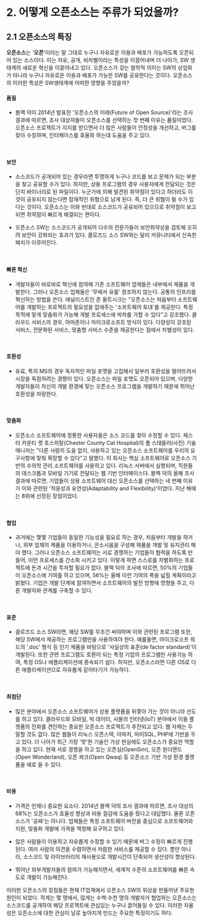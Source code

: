 # 2. 어떻게 오픈소스는 주류가 되었을까?
## 2.1 오픈소스의 특징

**오픈소스**는 '**오픈**'이라는 말 그대로 누구나 자유로운 이용과 배포가 가능하도록 오픈되어 있는 소스이다. 이는 자유, 공개, 비차별이라는 특성을 이끌어내며 더 나아가, SW 생태계의 새로운 혁신을 이끌어내고 있다. 오픈소스가 갖는 철학적 의미는 SW의 상업화가 아니라 누구나 자유로운 이용과 배포가 가능한 SW를 공유한다는 것이다. 오픈소스의 이러한 특성은 SW생태계에 어떠한 영향을 주었을까?

#### 품질

- 블랙 덕이 2014년 발표한 '오픈소스의 미래(Future of Open Source)'라는 조사 결과에 따르면, 조사 대상자들이 오픈소스를 선택하는 첫 번째 이유는 품질이었다. 오픈소스 프로젝트가 지지를 받으면서 더 많은 사람들이 안정성을 개선하고, 버그를 찾아 수정하며, 인터페이스를 효율화 하는데 도움을 주고 있다.

<br>

#### 보안
- 소스코드가 공개되어 있는 경우라면 투명하게 누구나 코드를 보고 문제가 되는 부분을 찾고 공유할 수가 있다. 하지만, 상용 프로그램의 경우 사용자에게 전달되는 것은 단지 바이너리로 된 파일이다. 누군가에 의해 발견된 취약점이 있다고 하더라도 이것이 공유되지 않는다면 잠재적인 위협으로 남게 된다. 즉, 더 큰 위협이 될 수가 있다는 것이다. 오픈소스는 이와 반대로 소스코드가 공유되어 있으므로 취약점이 보고되면 취약점이 빠르게 해결되는 편이다.

- 오픈소스 SW는 소스코드가 공개되어 다수의 전문가들이 보안취약성을 검토해 오히려 보안이 강화되는 효과가 있다. 클로즈드 소스 SW와는 달리 커뮤니티에서 신속한 패치가 이루어진다.

<br>

#### 빠른 혁신

- 개발자들이 바로바로 혁신에 참여해
기존 소프트웨어 업체들은 내부에서 제품을 개발한다. 그러나 오픈소스 업체들은 '무에서 유를' 창조하지 않는다. 공통의 인프라를 혁신하는 방법을 쓴다. 애널리스트인 존 올트시크는 "오픈소스는 처음부터 소프트웨어를 개발하는 프로젝트의 필요성을 없애주는 '소프트웨어 토대'를 제공한다. 특정 목적에 맞게 맞춤화가 가능해 개발 프로세스에 박차를 가할 수 있다"고 강조했다. 클라우드 서비스의 경우, 아마존이나 마이크로소프트 방식이 있다. 다양성이 강조된 서비스, 전문화된 서비스, 맞춤형 서비스 수준을 제공한다는 점에서 차별성이 있다.

<br>

#### 호환성

- 유료, 특히 MS의 경우 독자적인 파일 포맷을 고집해서 일부러 호환성을 떨어뜨려서 시장을 독점하려는 경향이 있다. 오픈소스는 파일 포맷도 오픈되어 있으며, 다양한 개발자들이 자신의 개발 환경에 맞는 오픈소스 프로그램을 개발하기 때문에 뛰어난 호환성을 자랑한다.

<br>

#### 맞춤화
- 오픈소스 소프트웨어에 정통한 사용자들은 소스 코드를 찾아 수정할 수 있다. 체스터 카운티 캣 호스피탈(Chester County Cat Hospital)의 폴 스태들러(사진) 기술 매니저는 "다른 사람의 도움 없이, 사용하고 있는 오픈소스 소프트웨어를 우리의 요구사항에 맞춰 확장할 수 있다"고 말했다. 이 회사는 핵심 소프트웨어로 오픈소스 기반의 수의학 관리 소프트웨어를 사용하고 있다. 리눅스 서버에서 실행되며, 직원들의 데스크톱과 모바일 기기로 전달되는 웹 기반 인터페이스다.
블랙 덕의 올해 조사 결과에 따르면, 기업들이 상용 소프트웨어 대신 오픈소스를 선택하는 네 번째 이유가 이와 관련된 '적응성과 유연성(Adaptability and Flexibility)'이었다. 지난 해에는 8위에 선정된 장점이었다.

<br>

#### 협업

- 과거에는 몇몇 기업들이 동일한 기능성을 필요로 하는 경우, 처음부터 개발을 하거나, 외부 업체의 제품을 이용하거나, 콘소시움을 구성해 제품을 개발 및 유지관리 해야 했다. 그러나 오픈소스 소프트웨어는 서로 경쟁하는 기업들이 협력을 하도록 만들어, 이런 프로세스를 간소화 시키고 있다. 이렇게 하면 스스로를 차별화하는 프로젝트에 돈과 시간을 투자할 필요가 없다. 블랙 덕의 조사에 따르면, 50%의 기업들이 오픈소스에 기여를 하고 있으며, 56%는 올해 이런 기여의 폭을 넓힐 계획이라고 밝혔다. 기업은 개발 단계에 참여하면서 소프트웨어의 발전 방향에 영향을 주고, 다른 개발자와 관계를 구축할 수 있다.

<br>

#### 표준

- 클로즈드 소스 SW라면, 해당 SW를 무조건 써야하며 이와 관련된 프로그램 또한, 해당 SW에서 제공하는 프로그램만을 사용하여야 한다.
예를들면, 마이크로소프 워드의 '.doc' 형식 등 인기 제품을 바탕으로 '사실상의 표준(de factor standard)'이 개발된다. 또한 관련 프로그램도 호환이 되는 특정 기업의 프로그램만 사용가능 하여, 특정 OS나 애플리케이션에 종속되기 쉽다. 하지만, 오픈소스라면 다른 OS로 다른 애플리케이션으로 자유롭게 갈아타기가 가능하다.

<br>

#### 최첨단

- 많은 분야에서 오픈소스 소프트웨어가 상용 플랫폼을 뒤쫓아 가는 것이 아니라 선도를 하고 있다. 클라우드와 모바일, 빅 데이터, 사물의 인터넷(IoT) 분야에서 이들 플랫폼의 진화를 견인하는 중요한 오픈소스 프로젝트가 추진되고 있다. 웹 자체는 두 말할 것도 없다. 많은 웹들이 리눅스 오픈스택, 아파치, 마이SQL, PHP에 기반을 두고 있다. 더 나아가 최근 가장 '핫'한 기술인 가상 현실에도 오픈소스가 중요한 역할을 하고 있다. 현재 서로 경쟁을 하고 있는 오픈심(OpenSim), 오픈 원더랜드(Open Wonderland), 오픈 콰크(Open Qwaq) 등 오픈소스 기반 가상 환경 플랫폼을 예로 들 수 있다.

<br>

#### 비용

- 가격은 언제나 중요한 요소다. 2014년 블랙 덕의 조사 결과에 따르면, 조사 대상의 68%는 오픈소스가 효율성 향상과 비용 절감에 도움을 줬다고 대답했다.
물론 오픈소스가 '공짜'는 아니다. 업체들은 특정 소프트웨어 버전을 중심으로 소프트웨어와 지원, 맞춤화 개발에 가격을 책정해 요구하고 있다.
- 많은 사람들이 이용하고 자유롭게 수정할 수 있기 때문에 버그 수정이 빠르게 진행된다. 여러 사람의 의견을 수렴하면서 저렴한 서비스를 제공할 수 있다. 뿐만 아니라, 소스코드 및 라이브러리의 재사용으로 개발시간이 단축되어 생산성이 향상된다.

- 뛰어난 외부개발자들의 참여가 가능해지면서, 세계적 수준의 소프트웨어를 빠른 속도로 개발이 가능해진다.


이러한 오픈소스의 장점들은 현재 IT업계에서 오픈소스 SW의 위상을 만들어낸 주요한 원인이 되었다. 적게는 몇 명에서, 많게는 수백·수천 명의 개발자가 협업하는 오픈소스는 소스코드를 공개하여 해당 프로젝트에 관심있는 누구나 끌어들일 수 있다. 이러한 자율성은 오픈소스에 대한 관심이 날로 높아지게 만드는 주요한 특징이기도 하다.
